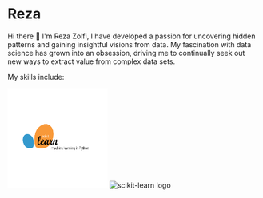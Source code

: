 # Reza
Hi there 👋 I'm Reza Zolfi,
I have developed a passion for uncovering hidden patterns and gaining insightful visions from data. My fascination with data science has grown into an obsession, driving me to continually seek out new ways to extract value from complex data sets.

My skills include:

<img src="https://github.com/scikit-learn/scikit-learn/blob/main/doc/logos/scikit-learn-logo.svg" width="200" height="200" alt="scikit-learn logo">
<img src="https://camo.githubusercontent.com/fe5ced87b3ae4c3c7c36fbeff02c3e0f99edae2dd1dd9d7b58195115788760ad/68747470733a2f2f7777772e74656e736f72666c6f772e6f72672f696d616765732f74665f6c6f676f5f686f72697a6f6e74616c2e706e67" width="180" height="130" alt="scikit-learn logo">

